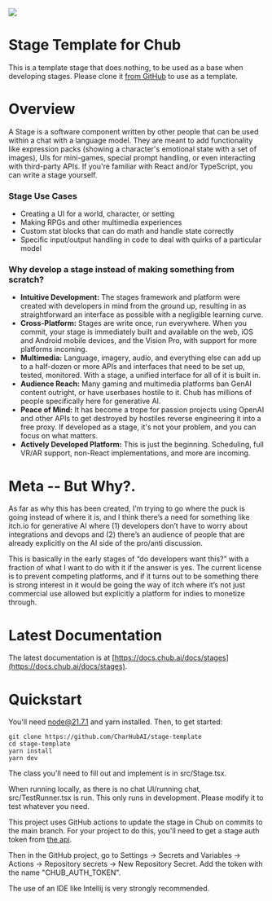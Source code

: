 ![](demo.GIF)

# Stage Template for Chub

This is a template stage that does nothing, to be used as a base
when developing stages. Please clone it [from GitHub](https://github.com/CharHubAI/stage-template) to use as a template.

# Overview

A Stage is a software component written by other people that can be used within a chat with a language model. They are meant to add functionality like expression packs (showing a character's emotional state with a set of images), UIs for mini-games, special prompt handling, or even interacting with third-party APIs. If you're familiar with React and/or TypeScript, you can write a stage yourself.

### Stage Use Cases
- Creating a UI for a world, character, or setting
- Making RPGs and other multimedia experiences
- Custom stat blocks that can do math and handle state correctly
- Specific input/output handling in code to deal with quirks of a particular model

### Why develop a stage instead of making something from scratch?
- **Intuitive Development:** The stages framework and platform were created with developers in mind from the ground up, resulting in as straightforward an interface as possible with a negligible learning curve. 
- **Cross-Platform:** Stages are write once, run everywhere. When you commit, your stage is immediately built and available on the web, iOS and Android mobile devices, and the Vision Pro, with support for more platforms incoming. 
- **Multimedia:** Language, imagery, audio, and everything else can add up to a half-dozen or more APIs and interfaces that need to be set up, tested, monitored. With a stage, a unified interface for all of it is built in.
- **Audience Reach:** Many gaming and multimedia platforms ban GenAI content outright, or have userbases hostile to it. Chub has millions of people specifically here for generative AI.
- **Peace of Mind:** It has become a trope for passion projects using OpenAI and other APIs to get destroyed by hostiles reverse engineering it into a free proxy. If developed as a stage, it's not your problem, and you can focus on what matters.
- **Actively Developed Platform:** This is just the beginning. Scheduling, full VR/AR support, non-React implementations, and more are incoming.


# Meta -- But Why?.

As far as why this has been created, I’m trying to go where the puck is going instead of where it is, and I think there’s a need for something like itch.io for generative AI where (1) developers don’t have to worry about integrations and devops and (2) there’s an audience of people that are already explicitly on the AI side of the pro/anti discussion.

This is basically in the early stages of “do developers want this?” with a fraction of what I want to do with it if the answer is yes. The current license is to prevent competing platforms, and if it turns out to be something there is strong interest in it would be going the way of itch where it’s not just commercial use allowed but explicitly a platform for indies to monetize through.

# Latest Documentation

The latest documentation is at [https://docs.chub.ai/docs/stages](https://docs.chub.ai/docs/stages).

# Quickstart

You'll need node@21.7.1 and yarn installed.
Then, to get started:

``` 
git clone https://github.com/CharHubAI/stage-template
cd stage-template
yarn install
yarn dev
```

The class you'll need to fill out and implement is in src/Stage.tsx.

When running locally, as there is no chat UI/running chat, src/TestRunner.tsx is run. This only runs in development.
Please modify it to test whatever you need.

This project uses GitHub actions to update the stage in Chub on 
commits to the main branch. For your project to do this,
you'll need to get a stage auth token from [the api](https://api.chub.ai/openapi/swagger#/User%20Account/create_projects_token_account_tokens_projects_post).

Then in the GitHub project, go to Settings -> Secrets and Variables -> Actions ->
Repository secrets -> New Repository Secret. Add the token with the name "CHUB_AUTH_TOKEN".

The use of an IDE like Intellij is very strongly recommended.
